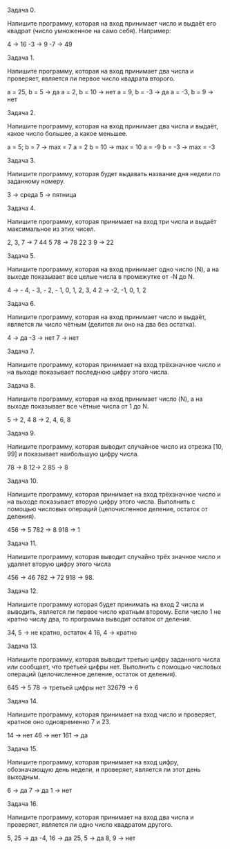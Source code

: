 Задача 0.

Напишите программу, которая на вход принимает число и выдаёт его квадрат (число умноженное на само себя).
Например:

4 -> 16
-3 -> 9
-7 -> 49

Задача 1. 

Напишите программу, которая на вход принимает два числа и проверяет, является ли первое число квадрата второго. 

а = 25, b = 5 -> да
а = 2, b = 10 -> нет
а = 9, b = -3 -> да
а = -3, b = 9 -> нет

Задача 2. 

Напишите программу, которая на вход принимает два числа и выдаёт, какое число большее, а какое меньшее.

a = 5; b = 7 -> max = 7
a = 2 b = 10 -> max = 10
a = -9 b = -3 -> max = -3

Задача 3. 

Напишите программу, которая будет выдавать название дня недели по заданному номеру. 

3 -> среда 
5 -> пятница

Задача 4. 

Напишите программу, которая принимает на вход три числа и выдаёт максимальное из этих чисел.

2, 3, 7 -> 7
44 5 78 -> 78
22 3 9 -> 22

Задача 5. 

Напишите программу, которая на вход принимает одно число (N), а на выходе показывает все целые числа в промежутке от -N до N.

4 -> - 4, - 3, - 2, - 1, 0, 1, 2, 3, 4
2 -> -2, -1, 0, 1, 2

Задача 6. 

Напишите программу, которая на вход принимает число и выдаёт, является ли число чётным (делится ли оно на два без остатка).

4 -> да
-3 -> нет
7 -> нет

Задача 7.

Напишите программу, которая принимает на вход трёхзначное число и на выходе показывает последнюю цифру этого числа. 

Задача 8. 

Напишите программу, которая на вход принимает число (N), а на выходе показывает все чётные числа от 1 до N.

5 -> 2, 4
8 -> 2, 4, 6, 8

Задача 9. 

Напишите программу, которая выводит случайное число из отрезка [10, 99] и показывает наибольшую цифру числа.

78 -> 8
12-> 2
85 -> 8

Задача 10. 

Напишите программу, которая принимает на вход трёхзначное число и на выходе показывает вторую цифру этого числа. 
Выполнить с помощью числовых операций (целочисленное деление, остаток от деления).

456 -> 5
782 -> 8
918 -> 1

Задача 11. 

Напишите программу, которая выводит случайно трёх значное число и удаляет вторую цифру этого числа 

456 -> 46
782 -> 72 
918 -> 98. 

Задача 12. 

Напишите программу которая будет принимать на вход 2 числа и выводить, является ли первое число кратным второму. 
Если число 1 не кратно числу два, то программа выводит остаток от деления. 

34, 5 -> не кратно, остаток 4 
16, 4 -> кратно

Задача 13. 

Напишите программу, которая выводит третью цифру заданного числа или сообщает, что третьей цифры нет. Выполнить с помощью числовых операций (целочисленное деление, остаток от деления).

645 -> 5
78 -> третьей цифры нет
32679 -> 6

Задача 14. 

Напишите программу, которая принимает на вход число и проверяет, кратное оно одновременно 7 и 23.

14 -> нет 
46 -> нет 
161 -> да

Задача 15. 

Напишите программу, которая принимает на вход цифру, обозначающую день недели, и проверяет, является ли этот день выходным.

6 -> да
7 -> да
1 -> нет

Задача 16. 

Напишите программу, которая принимает на вход два числа и проверяет, является ли одно число квадратом другого.

5, 25 -> да 
-4, 16 -> да 
25, 5 -> да 
8, 9 -> нет
